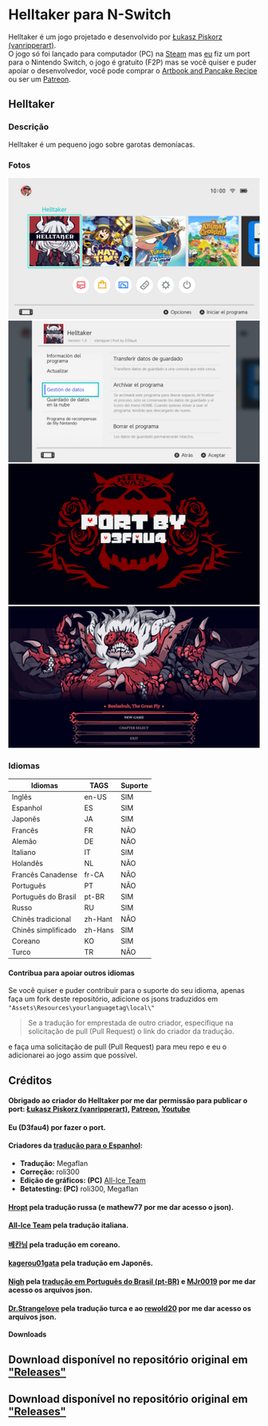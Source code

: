# Helltaker para N-Switch

Helltaker é um jogo projetado e desenvolvido por [Łukasz Piskorz (vanripperart)](https://twitter.com/vanripperart).  
O jogo só foi lançado para computador (PC) na [Steam](https://store.steampowered.com/app/1289310/Helltaker/) mas [eu](https://github.com/D3fau4/Helltaker-switch) fiz um port para o Nintendo Switch, o jogo é gratuito (F2P) mas se você quiser e puder apoiar o desenvolvedor, você pode comprar o [Artbook and Pancake Recipe](https://store.steampowered.com/app/1298590/Helltaker_Artbook__Pancake_Recipe/) ou ser um [Patreon](https://www.patreon.com/vanripper).

## Helltaker

### Descrição

Helltaker é um pequeno jogo sobre garotas demoníacas.

### Fotos

![Qlaunch](https://github.com/MJr0019/Helltaker-switch/blob/master/images/Qlaunch.jpg?raw=true)  
![Settings](https://github.com/MJr0019/Helltaker-switch/blob/master/images/Settings.jpg?raw=true)  
![Port](https://github.com/MJr0019/Helltaker-switch/blob/master/images/Port.jpg?raw=true)  
![menu](https://github.com/MJr0019/Helltaker-switch/blob/master/images/Menu.jpg?raw=true)

### Idiomas

| Idiomas | TAGS | Suporte |
| --- | --- | --- |
| Inglês | en-US | SIM |
| Espanhol | ES | SIM |
| Japonês | JA | SIM |
| Francês | FR | NÃO |
| Alemão | DE | NÃO |
| Italiano | IT | SIM |
| Holandês | NL | NÃO |
| Francês Canadense | fr-CA | NÃO |
| Português | PT | NÃO |
| Português do Brasil | pt-BR | SIM |
| Russo | RU | SIM |
| Chinês tradicional | zh-Hant | NÃO |
| Chinês simplificado | zh-Hans | SIM |
| Coreano | KO | SIM |
| Turco | TR | NÃO |

#### Contribua para apoiar outros idiomas

Se você quiser e puder contribuir para o suporte do seu idioma, apenas faça um fork deste repositório, adicione os jsons traduzidos em `"Assets\Resources\yourlanguagetag\local\"`

> Se a tradução for emprestada de outro criador, especifique na solicitação de pull (Pull Request) o link do criador da tradução.

e faça uma solicitação de pull (Pull Request) para meu repo e eu o adicionarei ao jogo assim que possível.

## Créditos

#### Obrigado ao criador do Helltaker por me dar permissão para publicar o port: [Łukasz Piskorz (vanripperart)](https://twitter.com/vanripperart), [Patreon](https://www.patreon.com/vanripper), [Youtube](https://www.youtube.com/user/vanripper17)

#### Eu (D3fau4) por fazer o port.

#### Criadores da [tradução para o Espanhol](https://tradusquare.es/ficha.php?helltaker):

*   **Tradução:** Megaflan
*   **Correção:** roli300
*   **Edição de gráficos: (PC)** [All-Ice Team](https://alliceteam.altervista.org/)
*   **Betatesting: (PC)** roli300, Megaflan

#### [Hropt](https://vgtimes.ru/games/helltaker/files/russianizers/22778-rusifikator-ot-hropt-.html) pela tradução russa (e mathew77 por me dar acesso o json).

#### [All-Ice Team](https://alliceteam.altervista.org/) pela tradução italiana.

#### [베칸님](https://tgd.kr/naseongkim/40914696) pela tradução em coreano.

#### [kagerou01gata](https://steamcommunity.com/app/1289310/discussions/1/4666237625647679747/) pela tradução em Japonês.

#### [Nigh](https://steamcommunity.com/id/Niiigh) pela [tradução em Português do Brasil (pt-BR)](https://niigh.itch.io/helltaker-pt-br) e [MJr0019](https://github.com/MJr0019) por me dar acesso os arquivos json.

#### [Dr.Strangelove](https://steamcommunity.com/profiles/76561198161153302) pela tradução turca e ao [rewold20](https://www.youtube.com/channel/UC-GFibkDsoi3slamrKLusA) por me dar acesso os arquivos json.

**Downloads**

## Download disponível no repositório original em ["Releases"](https://github.com/D3fau4/Helltaker-switch/releases)

## Download disponível no repositório original em ["Releases"](https://github.com/D3fau4/Helltaker-switch/releases)